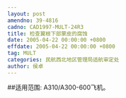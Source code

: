 ```yaml
---
layout: post
amendno: 39-4816
cadno: CAD1997-MULT-24R3
title: 检查翼根下部蒙皮的腐蚀
date: 2005-04-22 00:00:00 +0800
effdate: 2005-04-22 00:00:00 +0800
tag: MULT
categories: 民航西北地区管理局适航审定处
author: 侯卓
---
```


##适用范围:
A310/A300-600飞机。

